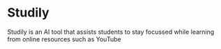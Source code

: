 # Studily
Studily is an AI tool that assists students to stay focussed while learning from online resources such as YouTube
